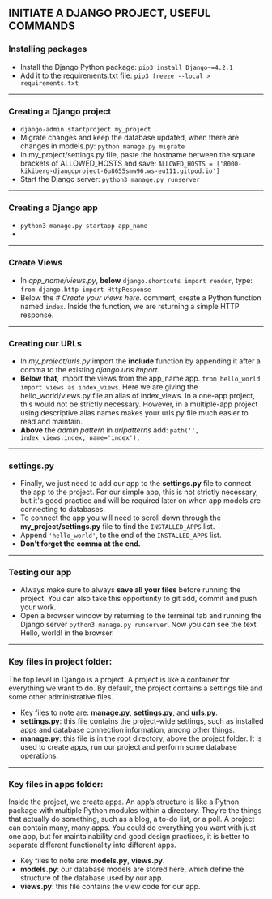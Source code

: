 ## INITIATE A DJANGO PROJECT, USEFUL COMMANDS

### Installing packages
- Install the Django Python package: `pip3 install Django~=4.2.1`
- Add it to the requirements.txt file: `pip3 freeze --local > requirements.txt`

---

### Creating a Django project 
- `django-admin startproject my_project .`
- Migrate changes and keep the database updated, when there are changes in models.py: `python manage.py migrate`
- In my_project/settings.py file, paste the hostname between the square brackets of ALLOWED_HOSTS and save: `ALLOWED_HOSTS = ['8000-kikiberg-djangoproject-6u8655smw96.ws-eu111.gitpod.io']`
- Start the Django server: `python3 manage.py runserver`

---

### Creating a Django app
- `python3 manage.py startapp app_name`
- 
---

### Create Views
- In *app_name/views.py*, **below** `django.shortcuts import render`, type: 
`from django.http import HttpResponse`
- Below the *# Create your views here.* comment, create a Python function named `index`. 
Inside the function, we are returning a simple HTTP response.

---

### Creating our URLs
- In *my_project/urls.py* import the **include** function by appending it after a comma to the existing *django.urls import.*
- **Below that**, import the views from the app_name app.
`from hello_world import views as index_views`.
Here we are giving the hello_world/views.py file an alias of index_views. In a one-app project, this would not be strictly necessary. However, in a multiple-app project using descriptive alias names makes your urls.py file much easier to read and maintain.
- **Above** the *admin pattern* in *urlpatterns* add:
`path('', index_views.index, name='index'),`

---

### settings.py
- Finally, we just need to add our app to the **settings.py** file to connect the app to the project. For our simple app, this is not strictly necessary, but it's good practice and will be required later on when app models are connecting to databases.
- To connect the app you will need to scroll down through the **my_project/settings.py** file to find the `INSTALLED_APPS` list.
- Append `'hello_world'`, to the end of the `INSTALLED_APPS` list.
- **Don't forget the comma at the end.**

---

### Testing our app
- Always make sure to always **save all your files** before running the project. You can also take this opportunity to git add, commit and push your work.
- Open a browser window by returning to the terminal tab and running the Django server `python3 manage.py runserver`. Now you can see the text Hello, world! in the browser.

---

### Key files in project folder:
The top level in Django is a project. A project is like a container for everything we want to do. By default, the project contains a settings file and some other administrative files.
- Key files to note are: **manage.py**, **settings.py**, and **urls.py**.
- **settings.py**: this file contains the project-wide settings, such as installed apps and database connection information, among other things.
- **manage.py**: this file is in the root directory, above the project folder. It is used to create apps, run our project and perform some database operations.
---

### Key files in apps folder:
Inside the project, we create apps. An app’s structure is like a Python package with multiple Python modules within a directory. They’re the things that actually do something, such as a blog, a to-do list, or a poll. A project can contain many, many apps. You could do everything you want with just one app, but for maintainability and good design practices, it is better to separate different functionality into different apps.
- Key files to note are: **models.py**, **views.py**.
- **models.py**: our database models are stored here, which define the structure of the database used by our app.
- **views.py**: this file contains the view code for our app. 